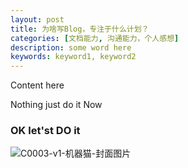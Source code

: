 ```yaml
---
layout: post
title: 为啥写Blog，专注于什么计划？
categories: [文档能力, 沟通能力，个人感想]
description: some word here
keywords: keyword1, keyword2
---
```


Content here

Nothing just do it Now



### OK let'st DO it





![C0003-v1-机器猫-封面图片](/images/posts/C0003-v1-机器猫-封面图片.jpg)

